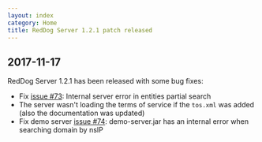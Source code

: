 ```yaml
---
layout: index
category: Home
title: RedDog Server 1.2.1 patch released
---
```


## 2017-11-17

RedDog Server 1.2.1 has been released with some bug fixes:
- Fix [issue #73](https://github.com/NICMx/rdap-server/issues/73): Internal server error in entities partial search
- The server wasn't loading the terms of service if the `tos.xml` was added (also the documentation was updated)
- Fix demo server [issue #74](https://github.com/NICMx/rdap-server/issues/74): demo-server.jar has an internal error when searching domain by nsIP
